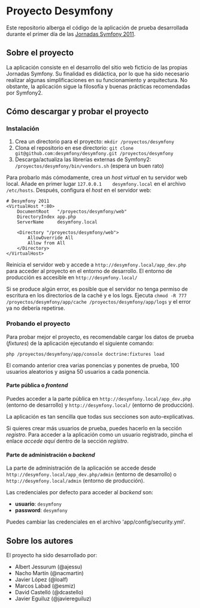 Proyecto Desymfony
==================

Este repositorio alberga el código de la aplicación de prueba desarrollada durante el primer día de las [Jornadas Symfony 2011](http://desymfony.com).

Sobre el proyecto
-----------------

La aplicación consiste en el desarrollo del sitio web ficticio de las propias Jornadas Symfony. Su finalidad es didáctica, por lo que ha sido necesario realizar algunas simplificaciones en su funcionamiento y arquitectura. No obstante, la aplicación sigue la filosofía y buenas prácticas recomendadas por Symfony2.

Cómo descargar y probar el proyecto
-----------------------------------

### Instalación ###

  1. Crea un directorio para el proyecto: `mkdir /proyectos/desymfony`
  2. Clona el repositorio en ese directorio: `git clone git@github.com:desymfony/desymfony.git /proyectos/desymfony`
  3. Descarga/actualiza las librerías externas de Symfony2: `/proyectos/desymfony/bin/vendors.sh` (espera un buen rato)

Para probarlo más cómodamente, crea un *host virtual* en tu servidor web local. Añade en primer lugar `127.0.0.1    desymfony.local` en el archivo `/etc/hosts`. Después, configura el *host* en el servidor web:

```
# Desymfony 2011
<VirtualHost *:80>
    DocumentRoot   "/proyectos/desymfony/web"
    DirectoryIndex app.php
    ServerName     desymfony.local

    <Directory "/proyectos/desymfony/web">
        AllowOverride All
        Allow from All
    </Directory>
</VirtualHost>
```

Reinicia el servidor web y accede a `http://desymfony.local/app_dev.php` para acceder al proyecto en el entorno de desarrollo. El entorno de producción es accesible en `http://desymfony.local/`

Si se produce algún error, es posible que el servidor no tenga permiso de escritura en los directorios de la caché y e los logs. Ejecuta `chmod -R 777 /proyectos/desymfony/app/cache /proyectos/desymfony/app/logs` y el error ya no debería repetirse.

### Probando el proyecto ###

Para probar mejor el proyecto, es recomendable cargar los datos de prueba (*fixtures*) de la aplicación ejecutando el siguiente comando:

```
php /proyectos/desymfony/app/console doctrine:fixtures load
```

El comando anterior crea varias ponencias y ponentes de prueba, 100 usuarios aleatorios y asigna 50 usuarios a cada ponencia. 

#### Parte pública o *frontend* ####

Puedes acceder a la parte pública en `http://desymfony.local/app_dev.php` (entorno de desarrollo) y `http://desymfony.local/` (entorno de producción).

La aplicación es tan sencilla que todas sus secciones son auto-explicativas.

Si quieres crear más usuarios de prueba, puedes hacerlo en la sección *registro*. Para acceder a la aplicación como un usuario registrado, pincha el enlace *accede aquí* dentro de la sección *registro*.

#### Parte de administración o *backend* ####

La parte de administración de la aplicación se accede desde `http://desymfony.local/app_dev.php/admin` (entorno de desarrollo) o `http://desymfony.local/admin` (entorno de producción).

Las credenciales por defecto para acceder al *backend* son:

  * **usuario**: `desymfony`
  * **password**: `desymfony`

Puedes cambiar las credenciales en el archivo 'app/config/security.yml'.

Sobre los autores
-----------------

El proyecto ha sido desarrollado por:

  * Albert Jessurum (@ajessu)
  * Nacho Martín (@nacmartin)
  * Javier López (@loalf)
  * Marcos Labad (@esmiz)
  * David Castelló (@dcastello)
  * Javier Eguiluz (@javiereguiluz)

